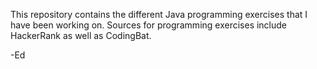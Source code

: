 This repository contains the different Java programming exercises that I have been working on. Sources for programming exercises include HackerRank as well as CodingBat.

-Ed
